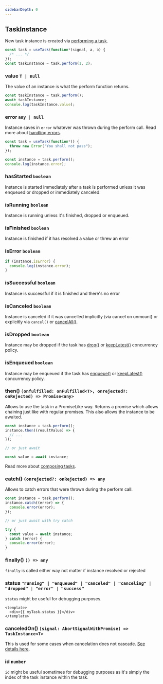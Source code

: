 ```yaml
---
sidebarDepth: 0
---
```


## TaskInstance

New task instance is created via [performing a task](/api-overview/use-task/#perform).

```ts
const task = useTask(function*(signal, a, b) {
  /* ... */
});
const taskInstance = task.perform(1, 2);
```

### value `T | null`

The value of an instance is what the perform function returns.

```ts
const taskInstance = task.perform();
await taskInstance;
console.log(taskInstance.value);
```

### error `any | null`

Instance saves in `error` whatever was thrown during the perform call. Read more about [handling errors](/handling-errors/).

```ts
const task = useTask(function*() {
  throw new Error("You shall not pass");
});

const instance = task.perform();
console.log(instance.error);
```

### hasStarted `boolean`

Instance is started immediately after a task is performed unless it was enqueued or dropped or immediately canceled.

### isRunning `boolean`

Instance is running unless it's finished, dropped or enqueued.

### isFinished `boolean`

Instance is finished if it has resolved a value or threw an error

### isError `boolean`

```ts
if (instance.isError) {
  console.log(instance.error);
}
```

### isSuccessful `boolean`

Instance is successful if it is finished and there's no error

### isCanceled `boolean`

Instance is canceled if it was cancelled implicitly (via cancel on unmount) or explicitly via `cancel()` or [cancelAll()](/api-overview/use-task/#cancelall-void).

### isDropped `boolean`

Instance may be dropped if the task has [drop()](/managing-concurrency/#drop) or [keepLatest()](/managing-concurrency/#keeplatest) concurrency policy.

### isEnqueued `boolean`

Instance may be enqueued if the task has [enqueue()](/managing-concurrency/#enqueue) or [keepLatest()](/managing-concurrency/#keeplatest) concurrency policy.

### then() `(onfulfilled: onFulfilled<T>, onrejected?: onRejected) => Promise<any>`

Allows to use the task in a PromiseLike way. Returns a promise which allows chaining just like with regular promises. This also allows the instance to be awaited.

```ts
const instance = task.perform();
instance.then((resultValue) => {
  // ...
});

// or just await

const value = await instance;
```

Read more about [composing tasks](/composing-tasks/).

### catch() `(onrejected?: onRejected) => any`

Allows to catch errors that were thrown during the perform call.

```ts
const instance = task.perform();
instance.catch((error) => {
  console.error(error);
});

// or just await with try catch

try {
  const value = await instance;
} catch (error) {
  console.error(error);
}
```

### finally() `() => any`

`finally` is called either way not matter if instance resolved or rejected

### status `"running" | "enqueued" | "canceled" | "canceling" | "dropped" | "error" | "success"`

`status` might be useful for debugging purposes.

```vue
<template>
  <div>{{ myTask.status }}</div>
</template>
```

### canceledOn() `(signal: AbortSignalWithPromise) => TaskInstance<T>`

This is used for some cases when cancelation does not cascade. [See details here](/cancellation/#cancelation-cascade).

### id `number`

`id` might be useful sometimes for debugging purposes as it's simply the index of the task instance within the task.
